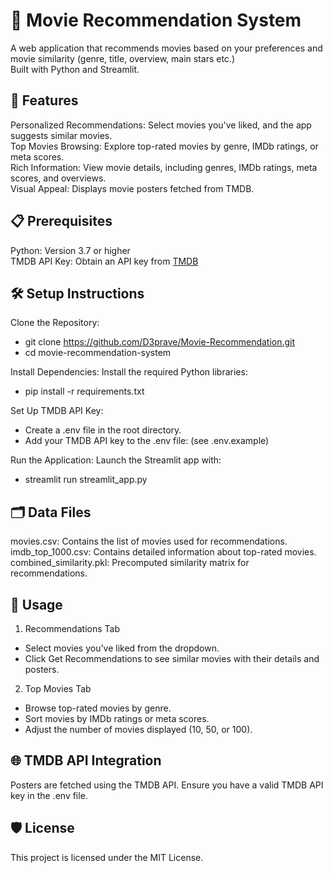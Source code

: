 # **🎥 Movie Recommendation System**

A web application that recommends movies based on your preferences and movie similarity (genre, title, overview, main stars etc.)  
Built with Python and Streamlit.

## **🚀 Features**

Personalized Recommendations: Select movies you've liked, and the app suggests similar movies.  
Top Movies Browsing: Explore top-rated movies by genre, IMDb ratings, or meta scores.  
Rich Information: View movie details, including genres, IMDb ratings, meta scores, and overviews.  
Visual Appeal: Displays movie posters fetched from TMDB.

## **📋 Prerequisites**

Python: Version 3.7 or higher  
TMDB API Key: Obtain an API key from [TMDB](https://developer.themoviedb.org/docs/getting-started)

## **🛠️ Setup Instructions**

Clone the Repository:
- git clone <div style="display: inline">https://github.com/D3prave/Movie-Recommendation.git</div>
- cd movie-recommendation-system

Install Dependencies: Install the required Python libraries:
- pip install -r requirements.txt

Set Up TMDB API Key:  
- Create a .env file in the root directory.  
- Add your TMDB API key to the .env file: (see .env.example)

Run the Application: Launch the Streamlit app with:
- streamlit run streamlit_app.py

## **🗂️ Data Files**

movies.csv: Contains the list of movies used for recommendations.  
imdb_top_1000.csv: Contains detailed information about top-rated movies.  
combined_similarity.pkl: Precomputed similarity matrix for recommendations.  

## **📖 Usage**

1. Recommendations Tab  
- Select movies you've liked from the dropdown.  
- Click Get Recommendations to see similar movies with their details and posters.
2. Top Movies Tab  
- Browse top-rated movies by genre.  
- Sort movies by IMDb ratings or meta scores.  
- Adjust the number of movies displayed (10, 50, or 100).

## **🌐 TMDB API Integration**

Posters are fetched using the TMDB API. Ensure you have a valid TMDB API key in the .env file.

## **🛡️ License**

This project is licensed under the MIT License.

